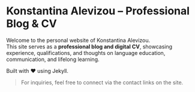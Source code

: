 # Konstantina Alevizou – Professional Blog & CV

Welcome to the personal website of Konstantina Alevizou.  
This site serves as a **professional blog and digital CV**, showcasing experience, qualifications, and thoughts on language education, communication, and lifelong learning.

Built with ❤️ using Jekyll.

> For inquiries, feel free to connect via the contact links on the site.
